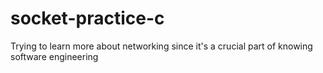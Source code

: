 # socket-practice-c


Trying to learn more about networking since it's a crucial part of knowing software engineering
